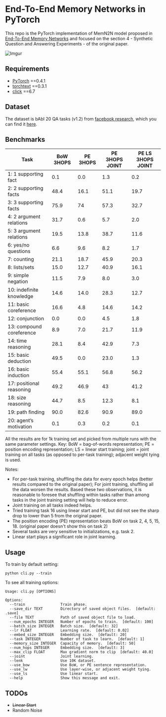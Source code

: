 # End-To-End Memory Networks in PyTorch

This repo is the PyTorch implementation of MemN2N model proposed in [End-To-End Memory Networks](https://arxiv.org/abs/1503.08895v5) and focused on the section 4 -  Synthetic Question and Answering Experiments - of the original paper.

![Imgur](https://i.imgur.com/kJpX8Dk.png)



## Requirements

+ [PyTorch](http://pytorch.org/) ==0.4.1
+ [torchtext](https://github.com/pytorch/text) ==0.3.1
+ [click](http://click.pocoo.org/5/) ==6.7

## Dataset

The dataset is bAbI 20 QA tasks (v1.2) from [facebook research](https://research.fb.com/), which you can find it [here](https://research.fb.com/downloads/babi/).

## Benchmarks

| Task                     | BoW 3HOPS | PE 3HOPS | PE 3HOPS JOINT | PE LS 3HOPS JOINT |
| ------------------------ | --------- | -------- | -------------- | ----------------- |
| 1: 1 supporting fact     | 0.1       | 0.0      | 1.3            | 0.2               |
| 2: 2 supporting facts    | 48.4      | 16.1     | 51.1           | 19.7              |
| 3: 3 supporting facts    | 75.9      | 74       | 57.3           | 32.7              |
| 4: 2 argument relations  | 31.7      | 0.6      | 5.7            | 2.0               |
| 5: 3 argument relations  | 19.5      | 13.8     | 38.7           | 11.6              |
| 6: yes/no questions      | 6.6       | 9.6      | 8.2            | 1.7               |
| 7: counting              | 21.1      | 18.7     | 45.9           | 20.3              |
| 8: lists/sets            | 15.0      | 12.7     | 40.9           | 16.1              |
| 9: simple negation       | 11.5      | 7.9      | 8.0            | 3.0               |
| 10: indeﬁnite knowledge  | 14.6      | 14.0     | 28.3           | 12.7              |
| 11: basic coreference    | 16.6      | 4.8      | 14.6           | 14.2              |
| 12: conjunction          | 0.0       | 0.0      | 4.5            | 1.8               |
| 13: compound coreference | 8.9       | 7.0      | 21.7           | 11.9              |
| 14: time reasoning       | 28.1      | 8.4      | 42.9           | 7.3               |
| 15: basic deduction      | 49.5      | 0.0      | 23.0           | 1.3               |
| 16: basic induction      | 55.4      | 55.1     | 56.8           | 56.2              |
| 17: positional reasoning | 49.2      | 46.9     | 43             | 41.2              |
| 18: size reasoning       | 44.7      | 8.5      | 12.3           | 8.1               |
| 19: path ﬁnding          | 90.0      | 82.6     | 90.9           | 89.0              |
| 20: agent’s motivation   | 0.1       | 0.3      | 0.2            | 0.1               |

All the results are for 1k  training set and picked from multiple runs with the same parameter settings. Key: BoW = bag-of-words representation; PE = position encoding representation; LS = linear start training; joint = joint training on all tasks (as opposed to per-task training); adjacent weight tying is used.

Notes:

+ For per-task training, shuffling the data for every epoch helps (better results compared to the original paper); For joint training, shuffling all the data worsen the results. Based these two observations, it is reasonable to foresee that shuffling within tasks rather than among tasks in the joint training setting will help to reduce error.
+ Joint training on all tasks indeed helps.
+ Tried training task 16 using linear start and PE, but did not see the sharp drop to lower than 5 from the original paper.
+ The position encoding (PE) representation beats BoW on task 2, 4, 5, 15, 18. (original paper doesn't show this on task 2)
+ Several tasks are very sensitive to initializations, e.g. task 2.
+ Linear start plays a significant role in joint learning.

## Usage

To train by default setting:

```shell
python cli.py --train
```

To see all training options:

```shell
Usage: cli.py [OPTIONS]

Options:
  --train                Train phase.
  --save_dir TEXT        Directory of saved object files.  [default: .save]
  --file TEXT            Path of saved object file to load.
  --num_epochs INTEGER   Number of epochs to train.  [default: 100]
  --batch_size INTEGER   Batch size.  [default: 32]
  --lr FLOAT             Learning rate.  [default: 0.02]
  --embed_size INTEGER   Embedding size.  [default: 20]
  --task INTEGER         Number of task to learn.  [default: 1]
  --memory_size INTEGER  Capacity of memory.  [default: 50]
  --num_hops INTEGER     Embedding size.  [default: 3]
  --max_clip FLOAT       Max gradient norm to clip  [default: 40.0]
  --joint                Joint learning.
  --tenk                 Use 10K dataset.
  --use_bow              Use BoW, or PE sentence representation.
  --use_lw               Use layer-wise, or adjacent weight tying.
  --use_ls               Use linear start.
  --help                 Show this message and exit.
```



## TODOs

+ ~~Linear Start~~
+ Random Noise

